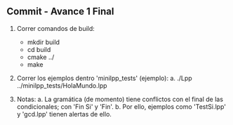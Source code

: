 ## Commit - Avance 1 Final
1. Correr comandos de build:
   - mkdir build
   - cd build
   - cmake ../
   - make

2. Correr los ejemplos dentro 'minilpp_tests' (ejemplo):
   a. ./Lpp ../minilpp_tests/HolaMundo.lpp

3. Notas:
   a. La gramática (de momento) tiene conflictos con el final de las condicionales; con 'Fin Si' y 'Fin'.
   b. Por ello, ejemplos como 'TestSi.lpp' y 'gcd.lpp' tienen alertas de ello.
